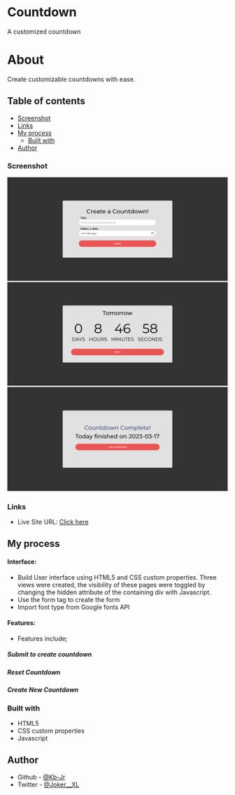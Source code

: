 # Countdown
A customized countdown


# About
Create customizable countdowns with ease. 
## Table of contents

  - [Screenshot](#screenshot)
  - [Links](#links)
- [My process](#my-process)
  - [Built with](#built-with)
- [Author](#author)

### Screenshot

![Input view screenshot](./screenshots/input_view.png)
![Countdown view screenshot](./screenshots/countdown_view.png)
![Complete view screenshot](./screenshots/complete_view.png)


### Links

- Live Site URL: [Click here](https://kb-jr.github.io/Countdown/)


## My process

#### Interface:
- Build User interface using HTML5 and CSS custom properties. Three views were created, the visibility of these pages were toggled by changing the hidden attribute of the containing div with Javascript.
- Use the form tag to create the form
- Import font type from Google fonts API


#### Features:
 - Features include;

##### Submit to create countdown
##### Reset Countdown
##### Create New Countdown 


### Built with

- HTML5 
- CSS custom properties
- Javascript


## Author

- Github - [@Kb-Jr](https://github.com/Kb-Jr)
- Twitter - [@Joker__XL](https://www.twitter.com/Joker__XL)




